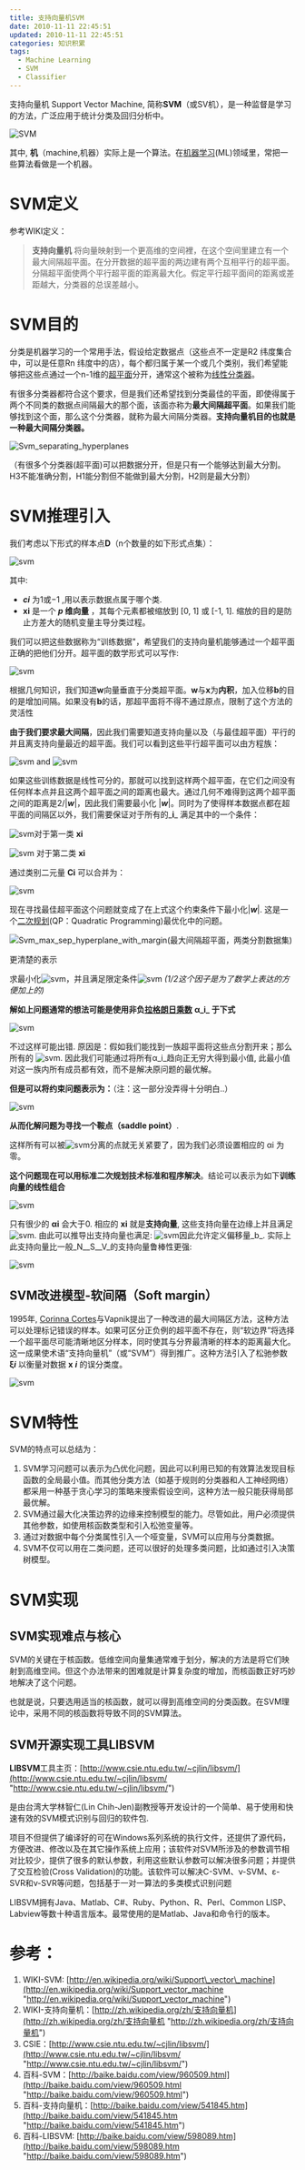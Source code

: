 ```yaml
---
title: 支持向量机SVM
date: 2010-11-11 22:45:51
updated: 2010-11-11 22:45:51
categories: 知识积累
tags:
  - Machine Learning
  - SVM
  - Classifier
---
```


支持向量机 Support Vector Machine, 简称**SVM**（或SV机），是一种监督是学习的方法，广泛应用于统计分类及回归分析中。

![SVM](https://asset.vanjor.com/images/006tNbRwly1fynxkke2xtj306s04hjrg.jpg)

其中, **机**（machine,机器）实际上是一个算法。在[机器学习](http://zh.wikipedia.org/zh/机器学习)(ML)领域里，常把一些算法看做是一个机器。

<!-- more -->

# SVM定义

参考WIKI定义：

> **支持向量机** 将向量映射到一个更高维的空间裡，在这个空间里建立有一个最大间隔超平面。在分开数据的超平面的两边建有两个互相平行的超平面。分隔超平面使两个平行超平面的距离最大化。假定平行超平面间的距离或差距越大，分类器的总误差越小。

# SVM目的

分类是机器学习的一个常用手法，假设给定数据点（这些点不一定是R2 纬度集合中，可以是任意Rn 纬度中的店），每个都归属于某一个或几个类别，我们希望能够把这些点通过一个n-1维的[超平面](http://zh.wikipedia.org/wiki/%E8%B6%85%E5%B9%B3%E9%9D%A2)分开，通常这个被称为[线性分类器](http://zh.wikipedia.org/wiki/%E7%BA%BF%E6%80%A7%E5%88%86%E7%B1%BB%E5%99%A8)。

有很多分类器都符合这个要求，但是我们还希望找到分类最佳的平面，即使得属于两个不同类的数据点间隔最大的那个面，该面亦称为**最大间隔超平面**。如果我们能够找到这个面，那么这个分类器，就称为最大间隔分类器。**支持向量机目的也就是一种最大间隔分类器。**

![Svm_separating_hyperplanes](https://asset.vanjor.com/images/006tNbRwly1fynxll809ej307i05kmx0.jpg)

（有很多个分类器(超平面)可以把数据分开，但是只有一个能够达到最大分割。H3不能准确分割，H1能分割但不能做到最大分割，H2则是最大分割）

# SVM推理引入

我们考虑以下形式的样本点**D**（n个数量的如下形式点集）：

![svm](https://asset.vanjor.com/images/006tNbRwly1fynxnrltecj309u0163ya.jpg)

其中:

* **_ci_** 为1或−1 ,用以表示数据点属于哪个类.
* **xi** 是一个 **_p_ 维向量** ，其每个元素都被缩放到 [0, 1] 或 [-1, 1]. 缩放的目的是防止方差大的随机变量主导分类过程。

我们可以把这些数据称为“训练数据"，希望我们的支持向量机能够通过一个超平面正确的把他们分开。超平面的数学形式可以写作:

![svm](https://asset.vanjor.com/images/006tNbRwly1fynxoerb4gj303s012gld.jpg)

根据几何知识，我们知道**w**向量垂直于分类超平面。**w**与**x**为**内积**，加入位移**b**的目的是增加间隔。如果没有**b**的话，那超平面将不得不通过原点，限制了这个方法的灵活性

**由于我们要求最大间隔**，因此我们需要知道支持向量以及（与最佳超平面）平行的并且离支持向量最近的超平面。我们可以看到这些平行超平面可以由方程族：

![svm](https://asset.vanjor.com/images/006tNbRwly1fynxp8wykcj303n00zdfl.jpg) and ![svm](https://asset.vanjor.com/images/006tNbRwly1fynxpfvqh9j304600zdfl.jpg)

如果这些训练数据是线性可分的，那就可以找到这样两个超平面，在它们之间没有任何样本点并且这两个超平面之间的距离也最大。通过几何不难得到这两个超平面之间的距离是2/|_**w**_|，因此我们需要最小化 |_**w**_|。同时为了使得样本数据点都在超平面的间隔区以外，我们需要保证对于所有的_**i**_ 满足其中的一个条件：

![svm](https://asset.vanjor.com/images/006tNbRwly1fynxq27ufqj303j00h741.jpg)对于第一类 **xi**

![svm](https://asset.vanjor.com/images/006tNbRwly1fynxqoac9pj303x00h741.jpg) 对于第二类 **xi**

通过类别二元量 **Ci** 可以合并为：

![svm](https://asset.vanjor.com/images/006tNbRwly1fynxr5ih9wj309k00pwe9.jpg)

现在寻找最佳超平面这个问题就变成了在上式这个约束条件下最小化|_**w**_|. 这是一个[二次规划](http://zh.wikipedia.org/wiki/%E4%BA%8C%E6%AC%A1%E8%A7%84%E5%88%92)(QP：Quadratic Programming)最优化中的问题。

![Svm_max_sep_hyperplane_with_margin(最大间隔超平面，两类分割数据集)](https://asset.vanjor.com/images/006tNbRwly1fynxrj1i0uj308w08mt8n.jpg)

更清楚的表示

求最小化![svm](https://asset.vanjor.com/images/006tNbRwly1fynxs8u77yj3013010741.jpg)，并且满足限定条件![svm](https://asset.vanjor.com/images/006tNbRwly1fynxsi4kdbj309g00lq2p.jpg)
_(1/2这个因子是为了数学上表达的方便加上的)_

**解如上问题通常的想法可能是使用非负**[**拉格朗日乘数**](http://zh.wikipedia.org/wiki/%E6%8B%89%E6%A0%BC%E6%9C%97%E6%97%A5%E4%B9%98%E6%95%B0) **α_i_ 于下式**

![svm](https://asset.vanjor.com/images/006tNbRwly1fynxt27qdaj30a3023gle.jpg)

不过这样可能出错. 原因是：假如我们能找到一族超平面将这些点分割开来；那么所有的 ![svm](https://asset.vanjor.com/images/006tNbRwly1fynxzw4kqgj305000lgld.jpg). 因此我们可能通过将所有α_i_趋向正无穷大得到最小值, 此最小值对这一族内所有成员都有效，而不是解决原问题的最优解。

**但是可以将约束问题表示为：**（注：这一部分没弄得十分明白..）

![svm](https://asset.vanjor.com/images/006tNbRwly1fyny2cdc72j30ai01jmwz.jpg)

**从而化解问题为寻找一个鞍点（saddle point）**.

这样所有可以被![svm](https://asset.vanjor.com/images/006tNbRwly1fyny3a4sq3j304z00ldfl.jpg)分离的点就无关紧要了，因为我们必须设置相应的 αi 为零。

**这个问题现在可以用标准二次规划技术标准和程序解决**。结论可以表示为如下**训练向量的线性组合**

![svm](https://asset.vanjor.com/images/006tNbRwly1fyny0q17c3j303f01jjr5.jpg)

只有很少的 **αi** 会大于0. 相应的 **xi** 就是**支持向量**, 这些支持向量在边缘上并且满足 ![svm](https://asset.vanjor.com/images/006tNbRwly1fyny5134vfj304z00ldfl.jpg). 由此可以推导出支持向量也满足: ![svm](https://asset.vanjor.com/images/006tNbRwly1fyny5so8bpj30a000l3ya.jpg)因此允许定义偏移量_b_. 实际上此支持向量比一般_N__S__V_的支持向量鲁棒性更强:

![svm](https://asset.vanjor.com/images/006tNbRwly1fyny77l52ej305w01na9u.jpg)

## SVM改进模型-软间隔（Soft margin）

1995年, [Corinna Cortes](http://zh.wikipedia.org/w/index.php?title=Corinna_Cortes&action=edit&redlink=1)与Vapnik提出了一种改进的最大间隔区方法，这种方法可以处理标记错误的样本。如果可区分正负例的超平面不存在，则“软边界”将选择一个超平面尽可能清晰地区分样本，同时使其与分界最清晰的样本的距离最大化。这一成果使术语“支持向量机”（或“SVM”）得到推广。这种方法引入了松驰参数 **ξ**_**i**_ 以衡量对数据 **x** **_i_** 的误分类度。

![svm](https://asset.vanjor.com/images/006tNbRwly1fyny815832j308k00pt8h.jpg)

# SVM特性

SVM的特点可以总结为：

1. SVM学习问题可以表示为凸优化问题，因此可以利用已知的有效算法发现目标函数的全局最小值。而其他分类方法（如基于规则的分类器和人工神经网络）都采用一种基于贪心学习的策略来搜索假设空间，这种方法一般只能获得局部最优解。
2. SVM通过最大化决策边界的边缘来控制模型的能力。尽管如此，用户必须提供其他参数，如使用核函数类型和引入松弛变量等。
3. 通过对数据中每个分类属性引入一个哑变量，SVM可以应用与分类数据。
4. SVM不仅可以用在二类问题，还可以很好的处理多类问题，比如通过引入决策树模型。

# SVM实现

## SVM实现难点与核心

SVM的关键在于核函数。低维空间向量集通常难于划分，解决的方法是将它们映射到高维空间。但这个办法带来的困难就是计算复杂度的增加，而核函数正好巧妙地解决了这个问题。

也就是说，只要选用适当的核函数，就可以得到高维空间的分类函数。在SVM理论中，采用不同的核函数将导致不同的SVM算法。

## SVM开源实现工具LIBSVM

**LIBSVM**工具主页：[http://www.csie.ntu.edu.tw/~cjlin/libsvm/](http://www.csie.ntu.edu.tw/~cjlin/libsvm/ "http://www.csie.ntu.edu.tw/~cjlin/libsvm/")

是由台湾大学林智仁(Lin Chih-Jen)副教授等开发设计的一个简单、易于使用和快速有效的SVM模式识别与回归的软件包.

项目不但提供了编译好的可在Windows系列系统的执行文件，还提供了源代码，方便改进、修改以及在其它操作系统上应用；该软件对SVM所涉及的参数调节相对比较少，提供了很多的默认参数，利用这些默认参数可以解决很多问题；并提供了交互检验(Cross Validation)的功能。该软件可以解决C-SVM、ν-SVM、ε-SVR和ν-SVR等问题，包括基于一对一算法的多类模式识别问题

LIBSVM拥有Java、Matlab、C#、Ruby、Python、R、Perl、Common LISP、Labview等数十种语言版本。最常使用的是Matlab、Java和命令行的版本。

# 参考：

1. WIKI-SVM: [http://en.wikipedia.org/wiki/Support\_vector\_machine](http://en.wikipedia.org/wiki/Support_vector_machine "http://en.wikipedia.org/wiki/Support_vector_machine")
2. WIKI-支持向量机：[http://zh.wikipedia.org/zh/支持向量机](http://zh.wikipedia.org/zh/支持向量机 "http://zh.wikipedia.org/zh/支持向量机")
3. CSIE：[http://www.csie.ntu.edu.tw/~cjlin/libsvm/](http://www.csie.ntu.edu.tw/~cjlin/libsvm/ "http://www.csie.ntu.edu.tw/~cjlin/libsvm/")
4. 百科-SVM：[http://baike.baidu.com/view/960509.html](http://baike.baidu.com/view/960509.html "http://baike.baidu.com/view/960509.html")
5. 百科-支持向量机：[http://baike.baidu.com/view/541845.htm](http://baike.baidu.com/view/541845.htm "http://baike.baidu.com/view/541845.htm")
6. 百科-LIBSVM: [http://baike.baidu.com/view/598089.htm](http://baike.baidu.com/view/598089.htm "http://baike.baidu.com/view/598089.htm")